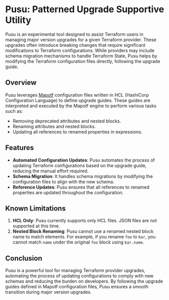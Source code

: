 # Pusu: Patterned Upgrade Supportive Utility

Pusu is an experimental tool designed to assist Terraform users in managing major version upgrades for a given Terraform provider. These upgrades often introduce breaking changes that require significant modifications to Terraform configurations. While providers may include schema migration mechanisms to handle Terraform State, Pusu helps by modifying the Terraform configuration files directly, following the upgrade guide.

## Overview

Pusu leverages [Mapotf](https://github.com/Azure/mapotf) configuration files written in HCL (HashiCorp Configuration Language) to define upgrade guides. These guides are interpreted and executed by the Mapotf engine to perform various tasks such as:

- Removing deprecated attributes and nested blocks.
- Renaming attributes and nested blocks.
- Updating all references to renamed properties in expressions.

## Features

- **Automated Configuration Updates**: Pusu automates the process of updating Terraform configurations based on the upgrade guide, reducing the manual effort required.
- **Schema Migration**: It handles schema migrations by modifying the configuration files to align with the new schema.
- **Reference Updates**: Pusu ensures that all references to renamed properties are updated throughout the configuration.

## Known Limitations

1. **HCL Only**: Pusu currently supports only HCL files. JSON files are not supported at this time.
2. **Nested Block Renaming**: Pusu cannot use a renamed nested block name to match elements. For example, if you rename `foo` to `bar`, you cannot match `name` under the original `foo` block using `bar.name`.

## Conclusion

Pusu is a powerful tool for managing Terraform provider upgrades, automating the process of updating configurations to comply with new schemas and reducing the burden on developers. By following the upgrade guides defined in Mapotf configuration files, Pusu ensures a smooth transition during major version upgrades.